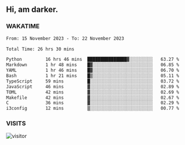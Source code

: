 ## Hi, am darker.

### WAKATIME

<!--START_SECTION:waka-->

```txt
From: 15 November 2023 - To: 22 November 2023

Total Time: 26 hrs 30 mins

Python         16 hrs 46 mins  ███████████████▓░░░░░░░░░   63.27 %
Markdown       1 hr 48 mins    █▓░░░░░░░░░░░░░░░░░░░░░░░   06.85 %
YAML           1 hr 46 mins    █▓░░░░░░░░░░░░░░░░░░░░░░░   06.70 %
Bash           1 hr 21 mins    █▒░░░░░░░░░░░░░░░░░░░░░░░   05.11 %
TypeScript     59 mins         █░░░░░░░░░░░░░░░░░░░░░░░░   03.72 %
JavaScript     46 mins         ▓░░░░░░░░░░░░░░░░░░░░░░░░   02.89 %
TOML           42 mins         ▓░░░░░░░░░░░░░░░░░░░░░░░░   02.69 %
Makefile       42 mins         ▓░░░░░░░░░░░░░░░░░░░░░░░░   02.67 %
C              36 mins         ▓░░░░░░░░░░░░░░░░░░░░░░░░   02.29 %
i3config       12 mins         ▒░░░░░░░░░░░░░░░░░░░░░░░░   00.77 %
```

<!--END_SECTION:waka-->

### VISITS
<!-- i should probably build this when i will have some time -->
![visitor](https://profile-counter.glitch.me/sanix-darker/count.svg)
